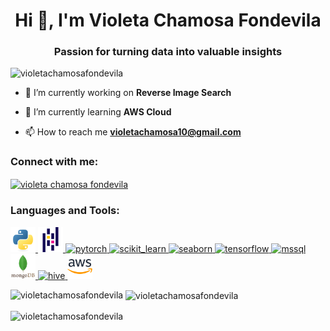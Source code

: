 <h1 align="center">Hi 👋, I'm Violeta Chamosa Fondevila</h1>
<h3 align="center">Passion for turning data into valuable insights</h3>

<p align="left"> <img src="https://komarev.com/ghpvc/?username=violetachamosafondevila&label=Profile%20views&color=0e75b6&style=flat" alt="violetachamosafondevila" /> </p>

- 🔭 I’m currently working on **Reverse Image Search**

- 🌱 I’m currently learning **AWS Cloud**

- 📫 How to reach me **violetachamosa10@gmail.com**

<h3 align="left">Connect with me:</h3>
<p align="left">
<a href="https://linkedin.com/in/violeta chamosa fondevila" target="blank"><img align="center" src="https://raw.githubusercontent.com/rahuldkjain/github-profile-readme-generator/master/src/images/icons/Social/linked-in-alt.svg" alt="violeta chamosa fondevila" height="30" width="40" /></a>
</p>

<h3 align="left">Languages and Tools:</h3>
<p align="left">  <a href="https://www.python.org" target="_blank" rel="noreferrer"> <img src="https://raw.githubusercontent.com/devicons/devicon/master/icons/python/python-original.svg" alt="python" width="40" height="40"/> </a>  <a href="https://pandas.pydata.org/" target="_blank" rel="noreferrer"> <img src="https://raw.githubusercontent.com/devicons/devicon/2ae2a900d2f041da66e950e4d48052658d850630/icons/pandas/pandas-original.svg" alt="pandas" width="40" height="40"/> </a> <a href="https://pytorch.org/" target="_blank" rel="noreferrer"> <img src="https://www.vectorlogo.zone/logos/pytorch/pytorch-icon.svg" alt="pytorch" width="40" height="40"/> </a> <a href="https://scikit-learn.org/" target="_blank" rel="noreferrer"> <img src="https://upload.wikimedia.org/wikipedia/commons/0/05/Scikit_learn_logo_small.svg" alt="scikit_learn" width="40" height="40"/> </a> <a href="https://seaborn.pydata.org/" target="_blank" rel="noreferrer"> <img src="https://seaborn.pydata.org/_images/logo-mark-lightbg.svg" alt="seaborn" width="40" height="40"/> </a> <a href="https://www.tensorflow.org" target="_blank" rel="noreferrer"> <img src="https://www.vectorlogo.zone/logos/tensorflow/tensorflow-icon.svg" alt="tensorflow" width="40" height="40"/> </a> <a href="https://www.microsoft.com/en-us/sql-server" target="_blank" rel="noreferrer"> <img src="https://www.svgrepo.com/show/303229/microsoft-sql-server-logo.svg" alt="mssql" width="40" height="40"/> </a> <a href="https://www.mongodb.com/" target="_blank" rel="noreferrer"> <img src="https://raw.githubusercontent.com/devicons/devicon/master/icons/mongodb/mongodb-original-wordmark.svg" alt="mongodb" width="40" height="40"/> </a>  <a href="https://hive.apache.org/" target="_blank" rel="noreferrer"> <img src="https://www.vectorlogo.zone/logos/apache_hive/apache_hive-icon.svg" alt="hive" width="40" height="40"/> </a> <a href="https://aws.amazon.com" target="_blank" rel="noreferrer"> <img src="https://raw.githubusercontent.com/devicons/devicon/master/icons/amazonwebservices/amazonwebservices-original-wordmark.svg" alt="aws" width="40" height="40"/> </a> </p>

<p><img align="left" src="https://github-readme-stats.vercel.app/api/top-langs?username=violetachamosafondevila&show_icons=true&locale=en&layout=compact" alt="violetachamosafondevila" /></p>

<p>&nbsp;<img align="center" src="https://github-readme-stats.vercel.app/api?username=violetachamosafondevila&show_icons=true&locale=en" alt="violetachamosafondevila" /></p>

<p><img align="center" src="https://github-readme-streak-stats.herokuapp.com/?user=violetachamosafondevila&" alt="violetachamosafondevila" /></p>
